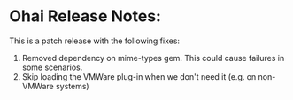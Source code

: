 <!---
This file is reset every time a new release is done. The contents of this file are for the currently unreleased version.

Example Note:

## Example Heading
Details about the thing that changed that needs to get included in the Release Notes in markdown.
-->

# Ohai Release Notes:

This is a patch release with the following fixes:
1. Removed dependency on mime-types gem. This could cause failures in some scenarios.
2. Skip loading the VMWare plug-in when we don't need it (e.g. on non-VMWare systems)
